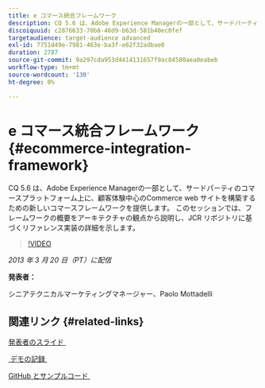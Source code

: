 ```yaml
---
title: e コマース統合フレームワーク
description: CQ 5.6 は、Adobe Experience Managerの一部として、サードパーティのコマースプラットフォーム上に、エクスペリエンス駆動型のCommerce Web サイトを構築するための新しいCommerce フレームワークを提供します。 このセッションでは、フレームワークの概要をアーキテクチャの観点から説明し、JCR リポジトリに基づくリファレンス実装の詳細を示します。
discoiquuid: c2876633-70b8-46d9-b63d-581b40ec0fef
targetaudience: target-audience advanced
exl-id: 7751d49e-7981-463e-ba3f-e62f32adbae0
duration: 2787
source-git-commit: 9a297cda953d4414131657f9ac84580aea0eabeb
workflow-type: tm+mt
source-wordcount: '130'
ht-degree: 0%

---
```


# e コマース統合フレームワーク {#ecommerce-integration-framework}

CQ 5.6 は、Adobe Experience Managerの一部として、サードパーティのコマースプラットフォーム上に、顧客体験中心のCommerce web サイトを構築するための新しいコマースフレームワークを提供します。 このセッションでは、フレームワークの概要をアーキテクチャの観点から説明し、JCR リポジトリに基づくリファレンス実装の詳細を示します。

>[!VIDEO](https://video.tv.adobe.com/v/19577/?quality=9)

*2013 年 3 月 20 日（PT）に配信*

**発表者：**

シニアテクニカルマーケティングマネージャー、Paolo Mottadelli

## 関連リンク {#related-links}

[&#x200B; 発表者のスライド &#x200B;](https://www.slideshare.net/paolomoz/aem-cq-ecommerce-framework)

[&#x200B; デモの記録 &#x200B;](https://vimeo.com/62251523)

[GitHub とサンプルコード &#x200B;](https://github.com/paolomoz/cq-commerce-impl-sample)
